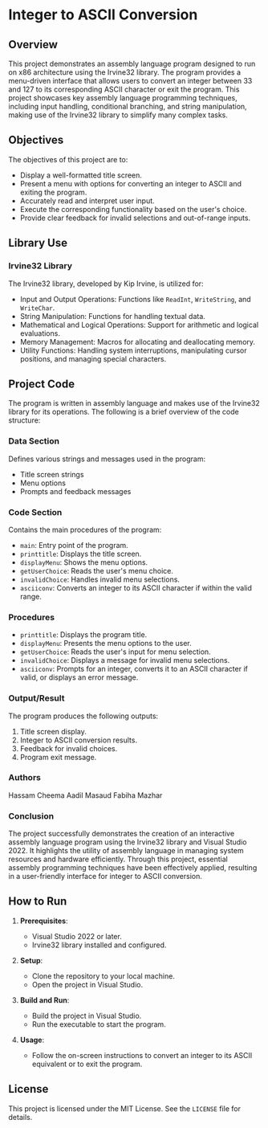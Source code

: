 # Integer to ASCII Conversion

## Overview

This project demonstrates an assembly language program designed to run on x86 architecture using the Irvine32 library. The program provides a menu-driven interface that allows users to convert an integer between 33 and 127 to its corresponding ASCII character or exit the program. This project showcases key assembly language programming techniques, including input handling, conditional branching, and string manipulation, making use of the Irvine32 library to simplify many complex tasks.

## Objectives

The objectives of this project are to:
- Display a well-formatted title screen.
- Present a menu with options for converting an integer to ASCII and exiting the program.
- Accurately read and interpret user input.
- Execute the corresponding functionality based on the user's choice.
- Provide clear feedback for invalid selections and out-of-range inputs.

## Library Use

### Irvine32 Library
The Irvine32 library, developed by Kip Irvine, is utilized for:
- Input and Output Operations: Functions like `ReadInt`, `WriteString`, and `WriteChar`.
- String Manipulation: Functions for handling textual data.
- Mathematical and Logical Operations: Support for arithmetic and logical evaluations.
- Memory Management: Macros for allocating and deallocating memory.
- Utility Functions: Handling system interruptions, manipulating cursor positions, and managing special characters.

## Project Code

The program is written in assembly language and makes use of the Irvine32 library for its operations. The following is a brief overview of the code structure:

### Data Section
Defines various strings and messages used in the program:
- Title screen strings
- Menu options
- Prompts and feedback messages

### Code Section
Contains the main procedures of the program:
- `main`: Entry point of the program.
- `printtitle`: Displays the title screen.
- `displayMenu`: Shows the menu options.
- `getUserChoice`: Reads the user's menu choice.
- `invalidChoice`: Handles invalid menu selections.
- `asciiconv`: Converts an integer to its ASCII character if within the valid range.

### Procedures
- `printtitle`: Displays the program title.
- `displayMenu`: Presents the menu options to the user.
- `getUserChoice`: Reads the user's input for menu selection.
- `invalidChoice`: Displays a message for invalid menu selections.
- `asciiconv`: Prompts for an integer, converts it to an ASCII character if valid, or displays an error message.

### Output/Result

The program produces the following outputs:
1. Title screen display.
2. Integer to ASCII conversion results.
3. Feedback for invalid choices.
4. Program exit message.

### Authors

Hassam Cheema
Aadil Masaud
Fabiha Mazhar

### Conclusion

The project successfully demonstrates the creation of an interactive assembly language program using the Irvine32 library and Visual Studio 2022. It highlights the utility of assembly language in managing system resources and hardware efficiently. Through this project, essential assembly programming techniques have been effectively applied, resulting in a user-friendly interface for integer to ASCII conversion.

## How to Run

1. **Prerequisites**:
   - Visual Studio 2022 or later.
   - Irvine32 library installed and configured.

2. **Setup**:
   - Clone the repository to your local machine.
   - Open the project in Visual Studio.

3. **Build and Run**:
   - Build the project in Visual Studio.
   - Run the executable to start the program.

4. **Usage**:
   - Follow the on-screen instructions to convert an integer to its ASCII equivalent or to exit the program.

## License

This project is licensed under the MIT License. See the `LICENSE` file for details.
